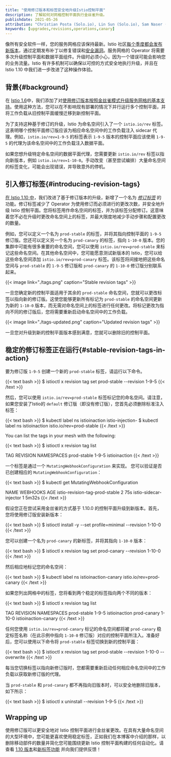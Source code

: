 ```yaml
---
title: "使用修订版本和标签安全地升级Istio控制平面"
description: 了解如何对网格控制平面执行金丝雀升级。
publishdate: 2021-05-26
attribution: "Christian Posta (Solo.io), Lin Sun (Solo.io), Sam Naser (Google)"
keywords: [upgrades,revisions,operations,canary]
---
```


像所有安全软件一样，您的服务网格应该保持最新。Istio 社区[每个季度都会发布新版本](/zh/docs/releases/supported-releases/)，通过定期发布补丁以修复错误和[安全漏洞](/zh/blog/2021/patch-tuesdays/)。服务网格的 Operator 将需要多次升级控制平面和数据平面组件。升级时必须小心，因为一个错误可能会影响您的业务流量。Istio 有许多机制可以确保以可控的方式安全地执行升级，并且在 Istio 1.10 中我们进一步改进了这种操作体验。

## 背景{#background}

在 [Istio 1.6](/zh/news/releases/1.6.x/announcing-1.6/change-notes/)中，我们添加了对[使用修订版本按照金丝雀模式升级服务网格的基本支持](/zh/blog/2020/multiple-control-planes/)。使用这种方法，您可以在不影响现有部署的情况下并行运行多个控制平面，并将工作负载从旧控制平面缓慢迁移到新控制平面。

为了支持这种基于修订的升级，Istio 为命名空间引入了一个 `istio.io/rev` 标签。这表明哪个控制平面修订版应该为相应命名空间中的工作负载注入 sidecar 代理。例如，`istio.io/rev=1-9-5` 的标签表示 `1-9-5` 版本的控制平面应该使用 `1-9-5` 的代理为该命名空间中的工作负载注入数据平面。

如果您想升级特定命名空间的数据平面代理，您需要更新 `istio.io/rev` 标签以指向新版本，例如 `istio.io/rev=1-10-0`。手动改变（甚至尝试编排）大量命名空间的标签变化，可能会出现错误，并导致意外的停机。

## 引入修订标签{#introducing-revision-tags}

[在 Istio 1.10 中](/zh/news/releases/1.10.x/announcing-1.10/)，我们改进了基于修订版本的升级，新增了一个名为 _[修订标签](/zh/docs/setup/upgrade/canary/#stable-revision-labels-experimental)_ 的功能。修订标签减少了 Operator 为使用修订而必须进行的更改次数，并安全地升级 Istio 控制平面。您将标签用作命名空间的标签，并为该标签分配修订。这意味着您不必在升级时更改命名空间上的标签，并最大限度地减少手动步骤和配置更改的数量。

例如，您可以定义一个名为 `prod-stable` 的标签，并将其指向控制平面的 `1-9-5` 修订版。您还可以定义另一个名为 `prod-canary` 的标签，指向 `1-10-0` 版本。您的集群中可能有很多重要的命名空间，您可以使用 `istio.io/rev=prod-stable` 来标记这些命名空间。在其他命名空间中，您可能愿意测试新版本的 Istio，您可以给这些命名空间添加 `istio.io/rev=prod-canary` 标签。该标签将间接地把这些命名空间与 `prod-stable` 的 `1-9-5` 修订版和 `prod-canary` 的 `1-10-0` 修订版分别联系起来。

{{< image link="./tags.png" caption="Stable revision tags" >}}

一旦您确定新的控制平面适用于其余的 `prod-stable` 命名空间，您就可以更改标签以指向新的修订版。这使您能够更新所有标记为 `prod-stable` 的命名空间更新为新的 `1-10-0` 版本，而无需对命名空间上的标签进行任何更改。将标记更改为指向不同的修订版后，您将需要重新启动命名空间中的工作负载。

{{< image link="./tags-updated.png" caption="Updated revision tags" >}}

一旦您对升级到新的控制平面版本感到满意，您就可以删除旧的控制平面。

## 稳定的修订标签正在运行{#stable-revision-tags-in-action}

要为修订版 `1-9-5` 创建一个新的 `prod-stable` 标签，请运行以下命令。

{{< text bash >}}
$ istioctl x revision tag set prod-stable --revision 1-9-5
{{< /text >}}

然后，您可以使用 `istio.io/rev=prod-stable` 标签标记您的命名空间。请注意，如果您安装了Istio的 `default` 修订版（即没有修订版），您首先必须删除标准注入标签：

{{< text bash >}}
$ kubectl label ns istioinaction istio-injection-
$ kubectl label ns istioinaction istio.io/rev=prod-stable
{{< /text >}}

You can list the tags in your mesh with the following:

{{< text bash >}}
$ istioctl x revision tag list

TAG         REVISION NAMESPACES
prod-stable 1-9-5    istioinaction
{{< /text >}}

一个标签是通过一个 `MutatingWebhookConfiguration` 来实现。 您可以验证是否已创建相应的 `MutatingWebhookConfiguration`：

{{< text bash >}}
$ kubectl get MutatingWebhookConfiguration

NAME                             WEBHOOKS   AGE
istio-revision-tag-prod-stable   2          75s
istio-sidecar-injector           1          5m32s
{{< /text >}}

假设您正在尝试采用金丝雀的方式基于 1.10.0 的控制平面升级到新版本。首先，您将使用修订版安装新版本：

{{< text bash >}}
$ istioctl install -y --set profile=minimal --revision 1-10-0
{{< /text >}}

您可以创建一个名为 `prod-canary` 的新标签，并将其指向 `1-10-0` 版本：

{{< text bash >}}
$ istioctl x revision tag set prod-canary --revision 1-10-0
{{< /text >}}

然后相应地标记您的命名空间：

{{< text bash >}}
$ kubectl label ns istioinaction-canary istio.io/rev=prod-canary
{{< /text >}}

如果您列出网格中的标签，您将看到两个稳定的标签指向两个不同的版本：

{{< text bash >}}
$ istioctl x revision tag list

TAG         REVISION NAMESPACES
prod-stable 1-9-5    istioinaction
prod-canary 1-10-0   istioinaction-canary
{{< /text >}}

任何您使用 `istio.io/rev=prod-canary` 标记的命名空间都将被 `prod-canary` 稳定标签名称（在此示例中指向 `1-10-0` 修订版）对应的控制平面所注入。准备好后，您可以使用以下命令将 `prod-stable` 标签切换到新的控制平面：

{{< text bash >}}
$ istioctl x revision tag set prod-stable --revision 1-10-0 --overwrite
{{< /text >}}

每当您切换标签以指向新修订版时，您都需要重新启动任何相应命名空间中的工作负载以获取新修订版的代理。

当 `prod-stable` 和 `prod-canary` 都不再指向旧版本时，可以安全地删除旧版本，如下所示：

{{< text bash >}}
$ istioctl x uninstall --revision 1-9-5
{{< /text >}}

## Wrapping up

使用修订版可以更安全地对 Istio 控制平面进行金丝雀更改。在具有大量命名空间的大型环境中，您可能更喜欢使用稳定标签，正如我们在本博客中介绍的那样，以删除移动部件的数量并简化您可能围绕更新 Istio 控制平面构建的任何自动化。请查看 [1.10 版本](/zh/news/releases/1.10.x/announcing-1.10/)和[新标签功能](/zh/docs/setup/upgrade/canary/#stable-revision-labels-experimental) 并向我们提供反馈！
